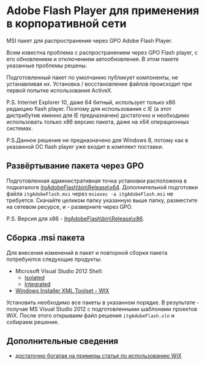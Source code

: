 ﻿Adobe Flash Player для применения в корпоративной сети
======================================================

MSI пакет для распространения через GPO Adobe Flash Player.

Всем известна проблема с распространением через GPO Flash player, с его обновлением и отключением автообновления.
В этом пакете указанные проблемы решены.

Подготовленный пакет по умолчанию публикует компоненты, не устанавливая их. Установка / восстановление
файлов происходит при первой попытке использования ActiveX.

P.S. Internet Explorer 10, даже 64 битный, использует только x86 редакцию flash player. Поэтому для использования
c IE (а этот дистрибутив именно для IE предназначен) достаточно и необходимо использовать только x86 версию 
пакета, даже на x64 операционных системах.

P.S.Данное решение не предназначено для Windows 8, потому как в указанной ОС flash player уже входит в комплект
поставки.

Развёртывание пакета через GPO
------------------------------

Подготовленная административная точка установки расположена в подкаталоге [itgAdobeFlash\bin\Release\x64](../../tree/master/itgAdobeFlash/bin/Release/x64).
Дополнительной подготовки файла `itgAdobeFlash.msi` через `msiexec -a itgAdobeFlash.msi` не требуется.
Скачайте целиком папку указанную выше папку, разместите на сетевом ресурсе, и - разверните через GPO.

P.S. Версия для x86 - [itgAdobeFlash\bin\Release\x86](../../tree/master/itgAdobeFlash/bin/Release/x86).

Сборка .msi пакета
------------------

Для внесения изменений в пакет и повторной сборки пакета потребуются следующие продукты:

- Microsoft Visual Studio 2012 Shell:
  - [Isolated](http://www.microsoft.com/ru-ru/download/details.aspx?id=30670)
  - [Integrated](http://www.microsoft.com/ru-ru/download/details.aspx?id=30663)
- [Windows Installer XML Toolset - WIX](http://wixtoolset.org/)

Установить необходимо все пакеты в указанном порядке. В результате - получае MS Visual Studio 2012 с подготовленными
шаблонами проектов WiX. После этого открываем файл решения `itgAdobeFlash.sln` и собираем решение.

Дополнительные сведения
-----------------------

- [достаточно богатая на примеры статья по использованию WiX](http://habrahabr.ru/post/68616/)

